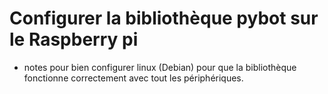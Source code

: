 
# Configurer la bibliothèque pybot sur le Raspberry pi 

* notes pour bien configurer linux (Debian) pour que la bibliothèque fonctionne correctement avec tout les périphériques.

